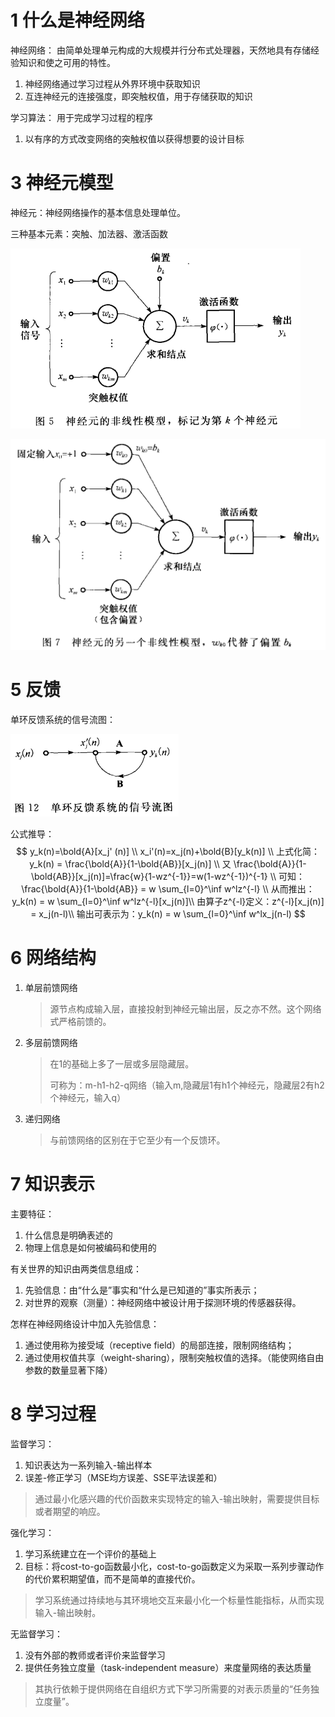 # 1 什么是神经网络

神经网络： 由简单处理单元构成的大规模并行分布式处理器，天然地具有存储经验知识和使之可用的特性。 

1. 神经网络通过学习过程从外界环境中获取知识 
2. 互连神经元的连接强度，即突触权值，用于存储获取的知识 

 

学习算法： 用于完成学习过程的程序 

1. 以有序的方式改变网络的突触权值以获得想要的设计目标 

# 3 神经元模型

神经元：神经网络操作的基本信息处理单位。 

三种基本元素：突触、加法器、激活函数 

![image-20210114185517615](images/image-20210114185517615.png)



![image-20210114185537322](images/image-20210114185537322.png)



# 5 反馈

单环反馈系统的信号流图：

![image-20210114185925016](images/image-20210114185925016.png)



公式推导：
$$
y_k(n)=\bold{A}[x_j' (n)] \\
x_i'(n)=x_j(n)+\bold{B}[y_k(n)] \\
上式化简： y_k(n) = \frac{\bold{A}}{1-\bold{AB}}[x_j(n)] \\
又 \frac{\bold{A}}{1-\bold{AB}}[x_j(n)]=\frac{w}{1-wz^{-1}}=w(1-wz^{-1})^{-1} \\
可知：\frac{\bold{A}}{1-\bold{AB}} = w \sum_{l=0}^\inf w^lz^{-l} \\
从而推出：y_k(n) =  w \sum_{l=0}^\inf w^lz^{-l}[x_j(n)]\\
由算子z^{-l}定义：z^{-l}[x_j(n)] = x_j(n-l)\\
输出可表示为：y_k(n) =  w \sum_{l=0}^\inf w^lx_j(n-l)
$$


# 6 网络结构

1. 单层前馈网络 

   > 源节点构成输入层，直接投射到神经元输出层，反之亦不然。这个网络式严格前馈的。 

 

2. 多层前馈网络 

   > 在1的基础上多了一层或多层隐藏层。
   >
   > 可称为：m-h1-h2-q网络（输入m,隐藏层1有h1个神经元，隐藏层2有h2个神经元，输入q） 

 

3. 递归网络 

   > 与前馈网络的区别在于它至少有一个反馈环。 

# 7 知识表示

主要特征： 

1. 什么信息是明确表述的 
2. 物理上信息是如何被编码和使用的 

 

有关世界的知识由两类信息组成： 

1. 先验信息：由“什么是”事实和“什么是已知道的”事实所表示； 
2. 对世界的观察（测量）：神经网络中被设计用于探测环境的传感器获得。 

 

怎样在神经网络设计中加入先验信息： 

1. 通过使用称为接受域（receptive field）的局部连接，限制网络结构； 
2. 通过使用权值共享（weight-sharing），限制突触权值的选择。（能使网络自由参数的数量显著下降） 

# 8 学习过程



监督学习： 

1. 知识表达为一系列输入-输出样本 
2. 误差-修正学习（MSE均方误差、SSE平法误差和） 

 

> 通过最小化感兴趣的代价函数来实现特定的输入-输出映射，需要提供目标或者期望的响应。 

 

强化学习： 

1. 学习系统建立在一个评价的基础上 
2. 目标：将cost-to-go函数最小化，cost-to-go函数定义为采取一系列步骤动作的代价累积期望值，而不是简单的直接代价。 

 

> 学习系统通过持续地与其环境地交互来最小化一个标量性能指标，从而实现输入-输出映射。 

 

无监督学习： 

1. 没有外部的教师或者评价来监督学习 
2. 提供任务独立度量（task-independent measure）来度量网络的表达质量 

 

> 其执行依赖于提供网络在自组织方式下学习所需要的对表示质量的“任务独立度量”。 